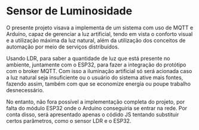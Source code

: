# Sensor de Luminosidade

O presente projeto visava a implementa de um sistema com uso de MQTT e Arduíno, capaz de gerenciar a luz artificial, tendo em vista o conforto visual e a utilização máxima da luz natural, além da utilização dos conceitos de automação por meio de serviços distribuídos.

Usando LDR, para saber a quantidade de luz que está presente no ambiente, juntamente com o ESP32, para fazer a integração do protótipo com o broker MQTT. Com isso a iluminação artificial só será acionada caso a luz natural seja insuficiente ou o usuário do sistema ative mais fontes, fazendo assim, também com que se economize energia ou poupe trabalho desnecessário.

No entanto, não fora possível a implementação completa do projeto, por falta do módulo ESP32 onde o Arduíno conseguiria se entrar na rede. Por conta disso, será apresentado apenas o códido JS tentando substituir certos parâmetros, como o sensor LDR e o ESP32.